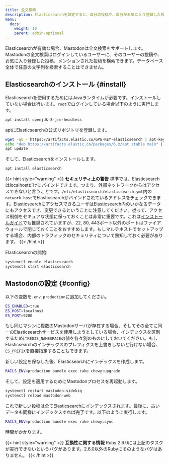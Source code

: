 ```yaml
---
title: 全文検索
description: Elasticsearchを設定すると、自分の投稿や、自分がお気に入り登録した投稿、メンションされた投稿を検索できます。
menu:
  docs:
    weight: 10
    parent: admin-optional
---
```


Elasticsearchが有効な場合、Mastodonは全文検索をサポートします。Mastodonの全文検索はログインしているユーザーに、そのユーザーの投稿や、お気に入り登録した投稿、メンションされた投稿を検索できます。データベース全体で任意の文字列を検索することはできません。

## Elasticsearchのインストール {#install}

Elasticsearchを使用するためにはJavaランタイムが必要です。インストールしていない場合は行います。`root`でログインしている場合以下のように実行します。

```bash
apt install openjdk-8-jre-headless
```

aptにElasticsearchの公式リポジトリを登録します。

```bash
wget -qO - https://artifacts.elastic.co/GPG-KEY-elasticsearch | apt-key add -
echo "deb https://artifacts.elastic.co/packages/6.x/apt stable main" | tee -a /etc/apt/sources.list.d/elastic-6.x.list
apt update
```

そして、Elasticsearchをインストールします。

```bash
apt install elasticsearch
```

{{< hint style="warning" >}}
**セキュリティ上の警告** 標準では、Elasticsearchはlocalhostだけにバインドできます。つまり、外部ネットワークからはアクセスできないと言うことです。`/etc/elasticsearch/elasticsearch.yml`内の`network.host`でElasticsearchがバインドされているアドレスをチェックできます。ElasticsearchにアクセスできるユーザはElasticsearch内のいかなるデータにもアクセスでき、変更できるということに注意してください。従って、アクセス制御をセキュアな状態に保っておくことは非常に重要です。これは[インストールガイド]()でも推奨されていますが、22, 80, 443ポート以外のポートはファイアウォールで閉じておくことをおすすめします。もしマルチホストでセットアップする場合、内部のトラフィックのセキュリティについて熟知しておく必要があります。
{{< /hint >}}

Elasticsearchの開始:

```bash
systemctl enable elasticsearch
systemctl start elasticsearch
```

## Mastodonの設定 {#config}

以下の変数を`.env.production`に追加してください。

```bash
ES_ENABLED=true
ES_HOST=localhost
ES_PORT=9200
```

もし同じマシンに複数のMastodonサーバが存在する場合、そしてその全てに同一のElasticsearchサービスを使用しようとしている場合、インデックスを区別するために`REDIS_NAMESPACE`の値を各々別のものにしておいてください。もしElasticsearchのインデックスのプレフィクスを上書きしないと行けない場合、`ES_PREFIX`を直接指定することもできます。

新しい設定を保存した後、Elasticsearchにインデックスを作成します。

```bash
RAILS_ENV=production bundle exec rake chewy:upgrade
```

そして、設定を適用するためにMastodonプロセスを再起動します。

```bash
systemctl restart mastodon-sidekiq
systemctl reload mastodon-web
```

これで新しい投稿は全てElasticsearchにインデックスされます。最後に、古いデータも同様にインデックスすれば完了です。以下のように実行します。

```bash
RAILS_ENV=production bundle exec rake chewy:sync
```

時間がかかります。

{{< hint style="warning" >}}
**互換性に関する情報** Ruby 2.6.0には上記のタスクが実行できないというバグがあります。2.6.0以外のRubyにそのようなバグはありません。
{{< /hint >}}

